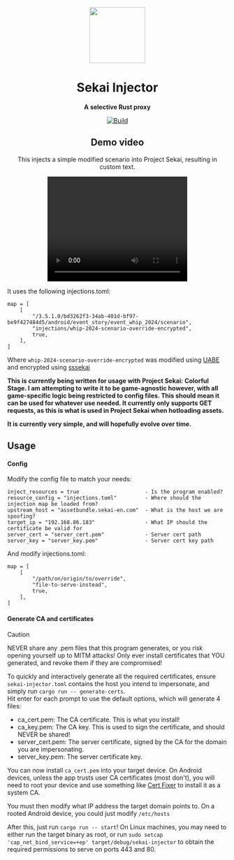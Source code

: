 <div align="center">
   <img align="center" width="128px" src="https://files.catbox.moe/hvrqg1.png" />
	<h1 align="center"><b>Sekai Injector</b></h1>
	<p align="center">
		<b>A selective Rust proxy</b>
    <br />
  </p>
	
[![Build](https://github.com/timothyhay256/Sekai-Injector/actions/workflows/rust.yml/badge.svg)](https://github.com/timothyhay256/Sekai-Injector/actions/workflows/rust.yml)

## Demo video
This injects a simple modified scenario into Project Sekai, resulting in custom text.

<video width="320" height="240" controls src="https://files.catbox.moe/z2ye3g.mp4" title="Demo video"></video>
</div>

It uses the following injections.toml: 
```
map = [
    [
        "/3.5.1.0/bd3262f3-34ab-401d-bf97-be9f427484d5/android/event_story/event_whip_2024/scenario",
        "injections/whip-2024-scenario-override-encrypted",
        true,
    ],
]
```

Where `whip-2024-scenario-override-encrypted` was modified using [UABE](https://github.com/nesrak1/UABEA) and encrypted using [sssekai](https://github.com/mos9527/sssekai)

**This is currently being written for usage with Project Sekai: Colorful Stage. I am attempting to write it to be game-agnostic however, with all game-specific logic being restricted to config files. This should mean it can be used for whatever use needed. It currently only supports GET requests, as this is what is used in Project Sekai when hotloading assets.**

**It is currently very simple, and will hopefully evolve over time.**

## Usage
#### Config
Modify the config file to match your needs:

```
inject_resources = true                     - Is the program enabled?
resource_config = "injections.toml"         - Where should the injection map be loaded from?
upstream_host = "assetbundle.sekai-en.com"  - What is the host we are spoofing?
target_ip = "192.168.86.183"                - What IP should the certificate be valid for
server_cert = "server_cert.pem"             - Server cert path 
server_key = "server_key.pem"               - Server cert key path
```

And modify injections.toml:
```
map = [
    [
        "/path/on/origin/to/override",
        "file-to-serve-instead",
        true,
    ],
]
```

#### Generate CA and certificates
> [!CAUTION]
> NEVER share any .pem files that this program generates, or you risk opening yourself up to MITM attacks!
> Only ever install certificates that YOU generated, and revoke them if they are compromised!

To quickly and interactively generate all the required certificates, ensure `sekai-injector.toml` contains the host you intend to impersonate, and simply run `cargo run -- generate-certs`.  
Hit enter for each prompt to use the default options, which will generate 4 files:
 - ca_cert.pem: The CA certificate. This is what you install!
 - ca_key.pem: The CA key. This is used to sign the certificate, and should NEVER be shared!
 - server_cert.pem: The server certificate, signed by the CA for the domain you are impersonating.
 - server_key.pem: The server certificate key.

You can now install `ca_cert.pem` into your target device. On Android devices, unless the app trusts user CA certificates (most don't), you will need to root your device and use something like [Cert Fixer](https://github.com/pwnlogs/cert-fixer) to install it as a system CA.

You must then modify what IP address the target domain points to. On a rooted Android device, you could just modify `/etc/hosts`

After this, just run `cargo run -- start`! 
On Linux machines, you may need to either run the target binary as root, or run `sudo setcap 'cap_net_bind_service=+ep' target/debug/sekai-injector` to obtain the required permissions to serve on ports 443 and 80.